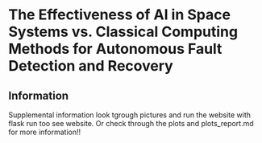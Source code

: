 # The Effectiveness of AI in Space Systems vs. Classical Computing Methods for Autonomous Fault Detection and Recovery

## Information

Supplemental information look tgrough pictures and run the website with flask run too see website. Or check through the plots and plots_report.md for more information!!